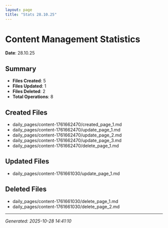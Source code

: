 ```yaml
---
layout: page
title: "Stats 28.10.25"
---
```


# Content Management Statistics

**Date**: 28.10.25

## Summary

- **Files Created**: 5
- **Files Updated**: 1  
- **Files Deleted**: 2
- **Total Operations**: 8

## Created Files

- daily_pages/content-1761662470/created_page_1.md
- daily_pages/content-1761662470/update_page_1.md
- daily_pages/content-1761662470/update_page_2.md
- daily_pages/content-1761662470/update_page_3.md
- daily_pages/content-1761662470/delete_page_1.md

## Updated Files

- daily_pages/content-1761661030/update_page_1.md

## Deleted Files

- daily_pages/content-1761661030/delete_page_1.md
- daily_pages/content-1761661030/delete_page_2.md

---
*Generated: 2025-10-28 14:41:10*
